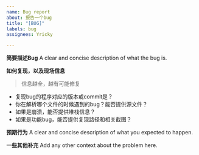 ```yaml
---
name: Bug report
about: 报告一个bug
title: "[BUG]"
labels: bug
assignees: Yricky

---
```


**简要描述Bug**
A clear and concise description of what the bug is.

**如何复现，以及现场信息**
> 信息越全，越有可能修复

- 复现bug的程序对应的版本或commit是？
- 你在解析哪个文件的时候遇到的bug？能否提供源文件？
- 如果是崩溃，能否提供堆栈信息？
- 如果是功能bug，能否提供复现路径和相关截图？

**预期行为**
A clear and concise description of what you expected to happen.

**一些其他补充**
Add any other context about the problem here.
